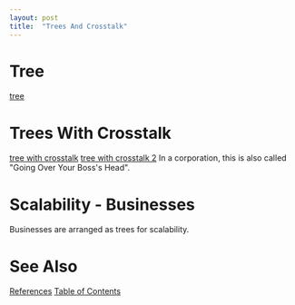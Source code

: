 ```yaml
---
layout: post
title:  "Trees And Crosstalk"
---
```


# Tree
[tree](https://github.com/guitarvydas/guitarvydas.github.io/blob/master/assets/2021-06-16-Crosstalk-Tree.svg)
# Trees With Crosstalk
[tree with crosstalk](https://github.com/guitarvydas/guitarvydas.github.io/blob/master/assets/2021-06-16-Crosstalk-Tree%20With%20Crosstalk.svg)
[tree with crosstalk 2](https://github.com/guitarvydas/guitarvydas.github.io/blob/master/assets/2021-06-16-Crosstalk-Tree%20With%20Crosstalk%202.svg)
In a corporation, this is also called "Going Over Your Boss's Head".
# Scalability - Businesses
Businesses are arranged as trees for scalability.
# See Also

[References](https://guitarvydas.github.io/2021/01/14/References.html)
[Table of Contents](https://guitarvydas.github.io/2021/05/14/Table-Of-Contents.html)

<script src="https://utteranc.es/client.js" 
        repo="guitarvydas/guitarvydas.github.io" 
        issue-term="pathname" 
        theme="github-light" 
        crossorigin="anonymous" 
        async> 
</script> 
